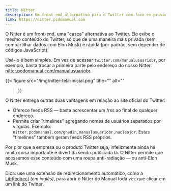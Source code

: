 ```yaml
---
title: Nitter
description: Um front-end alternativo para o Twitter com foco em privacidade, velocidade e sem Javascript.
link: https://nitter.pcdomanual.com
---
```


O Nitter é um front-end, uma "casca" alternativa ao Twitter. Ele exibe o mesmo conteúdo do Twitter, só que de uma maneira mais privada (sem compartilhar dados com Elon Musk) e rápida (por padrão, sem depender de códigos JavaScript).

Usá-lo é bem simples. Em vez de acessar `twitter.com/manualusuariobr`, por exemplo, basta trocar a primeira parte pelo endereço do nosso Nitter: [nitter.pcdomanual.com/manualusuariobr](https://nitter.pcdomanual.com/manualusuariobr).

{{< figure 
    src="/img/nitter-tela-inicial.png"
    title=""
    alt=""
>}}

O Nitter entrega outras duas vantagens em relação ao site oficial do Twitter:
- Oferece feeds RSS — basta acrescentar um /rss ao final de qualquer endereço.
- Permite criar "timelines" agregando nomes de usuários separados por vírgulas. Exemplo: `nitter.pcdomanual.com/ghedin,manualusuariobr,nucleojor`. Estas "timelines" também geram feeds RSS próprios.

Por pior que a empresa ou o produto Twitter seja, infelizmente ainda há muita coisa importante e divertida sendo publicada lá. O Nitter permite que acessemos esse conteúdo com uma roupa anti-radiação — ou anti-Elon Musk.

Dica: use uma extensão de redirecionamento automático, como a [LibRedirect](https://libredirect.github.io/) _(em inglês)_, para abrir o Nitter do Manual toda vez que clicar em um link do Twitter.